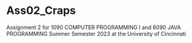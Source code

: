 # Ass02_Craps
Assignment 2 for 1090 COMPUTER PROGRAMMING I and 6090 JAVA PROGRAMMING Summer Semester 2023 at the University of Cincinnati
